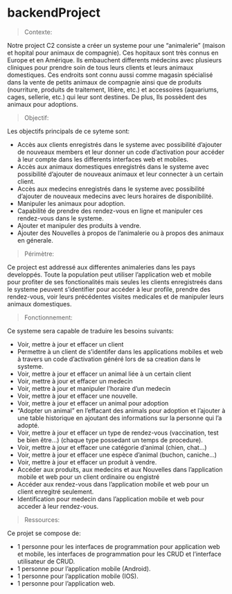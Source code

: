 # backendProject

> Contexte:

Notre project C2 consiste a créer un systeme pour une “animalerie” (maison et hopital pour animaux de compagnie). Ces hopitaux sont très connus en Europe et en Amérique. Ils embauchent differents médecins avec plusieurs cliniques pour prendre soin de tous leurs clients et leurs animaux domestiques. Ces endroits sont connu aussi comme magasin spécialisé dans la vente de petits animaux de compagnie ainsi que de produits (nourriture, produits de traitement, litière, etc.) et accessoires (aquariums, cages, sellerie, etc.) qui leur sont destines. De plus, Ils possèdent des animaux pour adoptions.

> Objectif:

Les objectifs principals de ce syteme sont:

- Accès aux clients enregistrés dans le systeme avec possibilité d’ajouter de nouveaux members et leur donner un code d’activation pour accéder à leur compte dans les differents interfaces web et mobiles.
- Accès aux animaux domestiques enregistrés dans le systeme avec possibilité d’ajouter de nouveaux animaux et leur connecter à un certain client.
- Accès aux medecins enregistrés dans le systeme avec possibilité d’ajouter de nouveaux medecins avec leurs horaires de disponibilité.
- Manipuler les animaux pour adoption.
- Capabilité de prendre des rendez-vous en ligne et manipuler ces rendez-vous dans le systeme.
- Ajouter et manipuler des produits à vendre.
- Ajouter des Nouvelles à propos de l’animalerie ou à propos des animaux en génerale.

> Périmètre:

Ce project est addressé aux differentes animaleries dans les pays developpés. Toute la population peut utiliser l’application web et mobile pour profiter de ses fonctionalités mais seules les clients enregistreés dans le systeme peuvent s’identifier pour accéder à leur profile, prendre des rendez-vous, voir leurs précédentes visites medicales et de manipuler leurs animaux domestiques.

> Fonctionnement:

Ce systeme sera capable de traduire les besoins suivants:

- Voir, mettre à jour et effacer un client
- Permettre à un client de s’identifer dans les applications mobiles et web à travers un code d’activation généré lors de sa creation dans le systeme.
- Voir, mettre à jour et effacer un animal liée à un certain client
- Voir, mettre à jour et effacer un medecin
- Voir, mettre à jour et manipuler l’horaire d’un medecin
- Voir, mettre à jour et effacer une nouvelle.
- Voir, mettre à jour et effacer un animal pour adoption
- “Adopter un animal” en l’effacant des animals pour adoption et l’ajouter à une table historique en ajoutant des informations sur la personne qui l’a adopté.
- Voir, mettre à jour et effacer un type de rendez-vous (vaccination, test be bien être…) (chaque type possedant un temps de procedure).
- Voir, mettre à jour et effacer une catégorie d’animal (chien, chat…)
- Voir, mettre à jour et effacer une espèce d’animal (buchon, caniche…)
- Voir, mettre à jour et effacer un produit à vendre.
- Accéder aux produits, aux medecins et aux Nouvelles dans l’application mobile et web pour un client ordinaire ou engistré
- Accéder aux rendez-vous dans l’application mobile et web pour un client enregitré seulement.
- Identification pour medecin dans l’application mobile et web pour acceder à leur rendez-vous.

> Ressources:

Ce projet se compose de:

- 1 personne pour les interfaces de programmation pour application web et mobile, les interfaces de programmation pour les CRUD et l’interface utilisateur de CRUD.
- 1 personne pour l’application mobile (Android).
- 1 personne pour l’application mobile (IOS).
- 1 personne pour l’application web.





